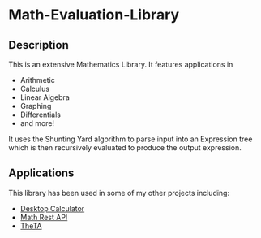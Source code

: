 # Math-Evaluation-Library

## Description

This is an extensive Mathematics Library. It features applications in 

* Arithmetic
* Calculus
* Linear Algebra
* Graphing
* Differentials 
* and more!

It uses the Shunting Yard algorithm to parse input into an Expression tree which is then recursively evaluated to produce the output expression.

## Applications

This library has been used in some of my other projects including:

* [Desktop Calculator](https://github.com/antoniok9130/Advanced-Desktop-Calculator)
* [Math Rest API](https://github.com/antoniok9130/Math-Library-Rest-API)
* [TheTA](https://theta-jhk.firebaseapp.com/)
